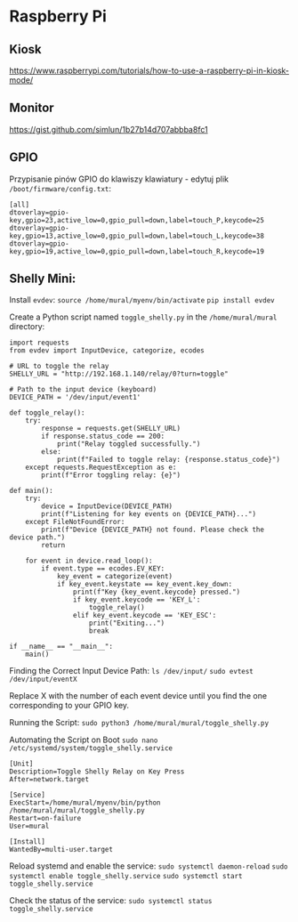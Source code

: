 # Raspberry Pi

## Kiosk

https://www.raspberrypi.com/tutorials/how-to-use-a-raspberry-pi-in-kiosk-mode/

## Monitor

https://gist.github.com/simlun/1b27b14d707abbba8fc1

## GPIO

Przypisanie pinów GPIO do klawiszy klawiatury - edytuj plik `/boot/firmware/config.txt`:

```
[all]
dtoverlay=gpio-key,gpio=23,active_low=0,gpio_pull=down,label=touch_P,keycode=25
dtoverlay=gpio-key,gpio=13,active_low=0,gpio_pull=down,label=touch_L,keycode=38
dtoverlay=gpio-key,gpio=19,active_low=0,gpio_pull=down,label=touch_R,keycode=19
```

## Shelly Mini:

Install `evdev`:
`source /home/mural/myenv/bin/activate`
`pip install evdev`

Create a Python script named `toggle_shelly.py` in the `/home/mural/mural` directory:
```
import requests
from evdev import InputDevice, categorize, ecodes

# URL to toggle the relay
SHELLY_URL = "http://192.168.1.140/relay/0?turn=toggle"

# Path to the input device (keyboard)
DEVICE_PATH = '/dev/input/event1'

def toggle_relay():
	try:
		response = requests.get(SHELLY_URL)
		if response.status_code == 200:
			print("Relay toggled successfully.")
		else:
			print(f"Failed to toggle relay: {response.status_code}")
	except requests.RequestException as e:
		print(f"Error toggling relay: {e}")

def main():
	try:
		device = InputDevice(DEVICE_PATH)
		print(f"Listening for key events on {DEVICE_PATH}...")
	except FileNotFoundError:
		print(f"Device {DEVICE_PATH} not found. Please check the device path.")
		return

	for event in device.read_loop():
		if event.type == ecodes.EV_KEY:
			key_event = categorize(event)
			if key_event.keystate == key_event.key_down:
				print(f"Key {key_event.keycode} pressed.")
				if key_event.keycode == 'KEY_L':
					toggle_relay()
				elif key_event.keycode == 'KEY_ESC':
					print("Exiting...")
					break

if __name__ == "__main__":
	main()
```

Finding the Correct Input Device Path:
`ls /dev/input/`
`sudo evtest /dev/input/eventX`

Replace X with the number of each event device until you find the one corresponding to your GPIO key.

Running the Script:
`sudo python3 /home/mural/mural/toggle_shelly.py`

Automating the Script on Boot
`sudo nano /etc/systemd/system/toggle_shelly.service`

```
[Unit]
Description=Toggle Shelly Relay on Key Press
After=network.target

[Service]
ExecStart=/home/mural/myenv/bin/python /home/mural/mural/toggle_shelly.py
Restart=on-failure
User=mural

[Install]
WantedBy=multi-user.target
```

Reload systemd and enable the service:
`sudo systemctl daemon-reload`
`sudo systemctl enable toggle_shelly.service`
`sudo systemctl start toggle_shelly.service`

Check the status of the service:
`sudo systemctl status toggle_shelly.service`
